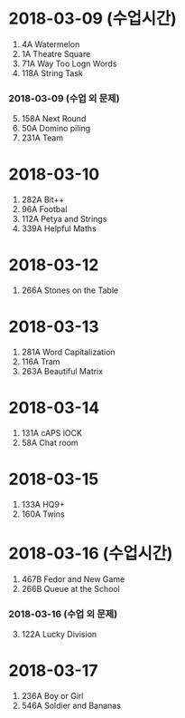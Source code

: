 # 2018-03-09 (수업시간)

1. 4A Watermelon
2. 1A Theatre Square
3. 71A Way Too Logn Words
4. 118A String Task

### 2018-03-09 (수업 외 문제)

5. 158A Next Round
6. 50A Domino piling
7. 231A Team


# 2018-03-10

1. 282A Bit++
2. 96A Footbal
3. 112A Petya and Strings
4. 339A Helpful Maths


# 2018-03-12

1. 266A Stones on the Table


# 2018-03-13

1. 281A Word Capitalization
2. 116A Tram
3. 263A Beautiful Matrix


# 2018-03-14

1. 131A cAPS lOCK
2. 58A Chat room


# 2018-03-15

1. 133A HQ9+
2. 160A Twins


# 2018-03-16 (수업시간)

1. 467B Fedor and New Game
2. 266B Queue at the School

### 2018-03-16 (수업 외 문제)

3. 122A Lucky Division


# 2018-03-17

1. 236A Boy or Girl
2. 546A Soldier and Bananas